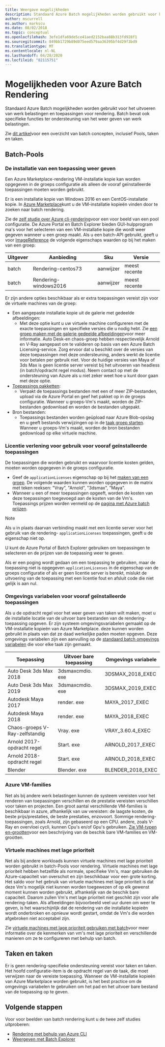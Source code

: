 ```yaml
---
title: Weergave mogelijkheden
description: Standaard Azure Batch mogelijkheden worden gebruikt voor het uitvoeren van werk belastingen en apps voor rendering. Batch bevat specifieke functies voor het ondersteunen van rendering-workloads.
author: mscurrell
ms.author: markscu
ms.date: 08/02/2018
ms.topic: conceptual
ms.openlocfilehash: 3efe1dfa69de5ce41aed2152baa88b313fd928f1
ms.sourcegitcommit: 849bb1729b89d075eed579aa36395bf4d29f3bd9
ms.translationtype: MT
ms.contentlocale: nl-NL
ms.lasthandoff: 04/28/2020
ms.locfileid: "82115751"
---
```

# <a name="azure-batch-rendering-capabilities"></a>Mogelijkheden voor Azure Batch Rendering

Standaard Azure Batch mogelijkheden worden gebruikt voor het uitvoeren van werk belastingen en toepassingen voor rendering. Batch bevat ook specifieke functies ter ondersteuning van het weer geven van werk belastingen.

Zie [dit artikel](https://docs.microsoft.com/azure/batch/batch-api-basics)voor een overzicht van batch concepten, inclusief Pools, taken en taken.

## <a name="batch-pools"></a>Batch-Pools

### <a name="rendering-application-installation"></a>De installatie van een toepassing weer geven

Een Azure Marketplace-rendering VM-installatie kopie kan worden opgegeven in de groeps configuratie als alleen de vooraf geïnstalleerde toepassingen moeten worden gebruikt.

Er is een installatie kopie van Windows 2016 en een CentOS-installatie kopie.  In [Azure Marketplace](https://azuremarketplace.microsoft.com)kunt u de VM-installatie kopieën vinden door te zoeken naar batch rendering.

Zie de [zelf studie over Azure cli-rendering](https://docs.microsoft.com/azure/batch/tutorial-rendering-cli)voor een voor beeld van een pool configuratie.  De Azure Portal en Batch Explorer bieden GUI-hulpprogram ma's voor het selecteren van een VM-installatie kopie die wordt weer gegeven wanneer u een groep maakt.  Als u een batch-API gebruikt, geeft u voor [ImageReference](https://docs.microsoft.com/rest/api/batchservice/pool/add#imagereference) de volgende eigenschaps waarden op bij het maken van een groep:

| Uitgever | Aanbieding | Sku | Versie |
|---------|---------|---------|--------|
| batch | Rendering-centos73 | aanwijzer | meest recente |
| batch | Rendering-windows2016 | aanwijzer | meest recente |

Er zijn andere opties beschikbaar als er extra toepassingen vereist zijn voor de virtuele machines van de groep:

* Een aangepaste installatie kopie uit de galerie met gedeelde afbeeldingen:
  * Met deze optie kunt u uw virtuele machine configureren met de exacte toepassingen en specifieke versies die u nodig hebt. Zie [een groep maken met de galerie gedeelde afbeeldingen](batch-sig-images.md)voor meer informatie. Auto Desk-en chaos-groep hebben respectievelijk Arnold en V-Ray aangepast om te valideren op basis van een Azure Batch Licensing-service. Zorg ervoor dat u beschikt over de versies van deze toepassingen met deze ondersteuning, anders werkt de licentie voor betalen per gebruik niet. Voor de huidige versies van Maya of 3ds Max is geen licentie server vereist bij het uitvoeren van headless (in batch/opdracht regel modus). Neem contact op met de ondersteuning van Azure als u niet zeker weet hoe u kunt door gaan met deze optie.
* [Toepassings pakketten](https://docs.microsoft.com/azure/batch/batch-application-packages):
  * Verpakt de toepassings bestanden met een of meer ZIP-bestanden, upload via de Azure Portal en geef het pakket op in de groeps configuratie. Wanneer u groeps-Vm's maakt, worden de ZIP-bestanden gedownload en worden de bestanden uitgepakt.
* Bron bestanden:
  * Toepassings bestanden worden geüpload naar Azure Blob-opslag en u geeft bestands verwijzingen op in de [taak groep starten](https://docs.microsoft.com/rest/api/batchservice/pool/add#starttask). Wanneer u groeps-Vm's maakt, worden de bron bestanden gedownload op elke virtuele machine.

### <a name="pay-for-use-licensing-for-pre-installed-applications"></a>Licentie verlening voor gebruik voor vooraf geïnstalleerde toepassingen

De toepassingen die worden gebruikt en waarvoor licentie kosten gelden, moeten worden opgegeven in de groeps configuratie.

* Geef de `applicationLicenses` eigenschap op bij het [maken van een groep](https://docs.microsoft.com/rest/api/batchservice/pool/add#request-body).  De volgende waarden kunnen worden opgegeven in de matrix met teken reeksen: "Vray", "Arnold", "3dsmax", "Maya".
* Wanneer u een of meer toepassingen opgeeft, worden de kosten van deze toepassingen toegevoegd aan de kosten van de Vm's.  Toepassings prijzen worden vermeld op de [pagina met Azure batch prijzen](https://azure.microsoft.com/pricing/details/batch/#graphic-rendering).

> [!NOTE]
> Als u in plaats daarvan verbinding maakt met een licentie server voor het gebruik van de rendering- `applicationLicenses` toepassingen, geeft u de eigenschap niet op.

U kunt de Azure Portal of Batch Explorer gebruiken om toepassingen te selecteren en de prijzen van de toepassing weer te geven.

Als er een poging wordt gedaan om een toepassing te gebruiken, maar de toepassing niet is opgegeven `applicationLicenses` in de eigenschap van de groeps configuratie of als er geen licentie server is bereikt, mislukt de uitvoering van de toepassing met een licentie fout en afsluit code die niet gelijk is aan nul.

### <a name="environment-variables-for-pre-installed-applications"></a>Omgevings variabelen voor vooraf geïnstalleerde toepassingen

Als u de opdracht regel voor het weer geven van taken wilt maken, moet u de installatie locatie van de uitvoer bare bestanden van de rendering-toepassing opgeven.  Er zijn systeem omgevingsvariabelen gemaakt op de VM-installatie kopieën van Azure Marketplace. deze kunnen worden gebruikt in plaats van dat ze daad werkelijke paden moeten opgeven.  Deze omgevings variabelen zijn een aanvulling op de [standaard batch omgevings variabelen](https://docs.microsoft.com/azure/batch/batch-compute-node-environment-variables) die voor elke taak zijn gemaakt.

|Toepassing|Uitvoer bare toepassing|Omgevings variabele|
|---------|---------|---------|
|Auto Desk 3ds Max 2018|3dsmaxcmdio. exe|3DSMAX_2018_EXEC|
|Auto Desk 3ds Max 2019|3dsmaxcmdio. exe|3DSMAX_2019_EXEC|
|Autodesk Maya 2017|render. exe|MAYA_2017_EXEC|
|Autodesk Maya 2018|render. exe|MAYA_2018_EXEC|
|Chaos-groeps V-Ray-zelfstandig|Vray. exe|VRAY_3.60.4_EXEC|
Arnold 2017-opdracht regel|Start. exe|ARNOLD_2017_EXEC|
|Arnold 2018-opdracht regel|Start. exe|ARNOLD_2018_EXEC|
|Blender|Blender. exe|BLENDER_2018_EXEC|

### <a name="azure-vm-families"></a>Azure VM-families

Net als bij andere werk belastingen kunnen de systeem vereisten voor het renderen van toepassingen verschillen en de prestatie vereisten verschillen voor taken en projecten.  Een groot aantal verschillende VM-families is beschikbaar in azure, afhankelijk van uw vereisten: de laagste kosten, de beste prijs/prestaties, de beste prestaties, enzovoort.
Sommige rendering-toepassingen, zoals Arnold, zijn gebaseerd op een CPU. andere, zoals V-Ray en overvloei cycli, kunnen Cpu's en/of Gpu's gebruiken.
[Zie VM-typen en-grootten](https://docs.microsoft.com/azure/virtual-machines/windows/sizes)voor een beschrijving van de beschik bare VM-families en VM-grootten.

### <a name="low-priority-vms"></a>Virtuele machines met lage prioriteit

Net als bij andere workloads kunnen virtuele machines met lage prioriteit worden gebruikt in batch-Pools voor rendering.  Virtuele machines met lage prioriteit hebben hetzelfde als normale, specifieke Vm's, maar gebruiken de Azure-capaciteit van overschot en zijn beschikbaar voor een grote korting.  Het saldo voor het gebruik van virtuele machines met lage prioriteit is dat deze Vm's mogelijk niet kunnen worden toegewezen of op elk gewenst moment kunnen worden gebruikt, afhankelijk van de beschik bare capaciteit. Daarom zullen Vm's met lage prioriteit niet geschikt zijn voor alle rendering-taken. Als afbeeldingen bijvoorbeeld veel uur duren om weer te geven, is het waarschijnlijk dat de rendering van die installatie kopieën wordt onderbroken en opnieuw wordt gestart, omdat de Vm's die worden afgebroken niet acceptabel zijn.

Zie [virtuele machines met lage prioriteit gebruiken met batch](https://docs.microsoft.com/azure/batch/batch-low-pri-vms)voor meer informatie over de kenmerken van vm's met lage prioriteit en verschillende manieren om ze te configureren met behulp van batch.

## <a name="jobs-and-tasks"></a>Taken en taken

Er is geen rendering-specifieke ondersteuning vereist voor taken en taken.  Het hoofd configuratie-item is de opdracht regel van de taak, die moet verwijzen naar de vereiste toepassing.
Wanneer de VM-installatie kopieën van Azure Marketplace worden gebruikt, is het best practice om de omgevings variabelen te gebruiken om het pad en het uitvoer bare bestand van de toepassing op te geven.

## <a name="next-steps"></a>Volgende stappen

Voor voor beelden van batch rendering kunt u de twee zelf studies uitproberen:

* [Rendering met behulp van Azure CLI](https://docs.microsoft.com/azure/batch/tutorial-rendering-cli)
* [Weergeven met Batch Explorer](https://docs.microsoft.com/azure/batch/tutorial-rendering-batchexplorer-blender)
